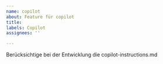 ```yaml
---
name: copilot
about: Feature für copilot
title: 
labels: Copilot
assignees: ''

---
```


Berücksichtige bei der Entwicklung die copilot-instructions.md
